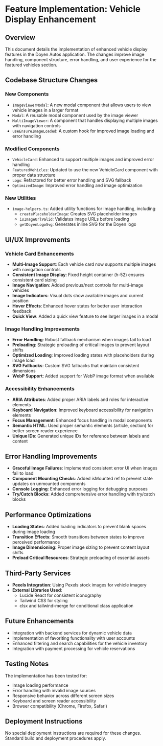 # Feature Implementation: Vehicle Display Enhancement

## Overview

This document details the implementation of enhanced vehicle display features in the Doyen Autos application. The changes improve image handling, component structure, error handling, and user experience for the featured vehicles section.

## Codebase Structure Changes

### New Components

- `ImageViewerModal`: A new modal component that allows users to view vehicle images in a larger format
- `Modal`: A reusable modal component used by the image viewer
- `MultiImageViewer`: A component that handles displaying multiple images with navigation controls
- `useEnsureImageLoaded`: A custom hook for improved image loading and error handling

### Modified Components

- `VehicleCard`: Enhanced to support multiple images and improved error handling
- `FeaturedVehicles`: Updated to use the new VehicleCard component with proper data structure
- `Logo`: Refactored for better error handling and SVG fallback
- `OptimizedImage`: Improved error handling and image optimization

### New Utilities

- `image-helpers.ts`: Added utility functions for image handling, including:
  - `createPlaceholderImage`: Creates SVG placeholder images
  - `isImageUrlValid`: Validates image URLs before loading
  - `getDoyenLogoSvg`: Generates inline SVG for the Doyen logo

## UI/UX Improvements

### Vehicle Card Enhancements

- **Multi-Image Support**: Each vehicle card now supports multiple images with navigation controls
- **Consistent Image Display**: Fixed height container (h-52) ensures consistent card sizing
- **Image Navigation**: Added previous/next controls for multi-image vehicles
- **Image Indicators**: Visual dots show available images and current position
- **Hover Effects**: Enhanced hover states for better user interaction feedback
- **Quick View**: Added a quick view feature to see larger images in a modal

### Image Handling Improvements

- **Error Handling**: Robust fallback mechanism when images fail to load
- **Preloading**: Strategic preloading of critical images to prevent layout shifts
- **Optimized Loading**: Improved loading states with placeholders during image load
- **SVG Fallbacks**: Custom SVG fallbacks that maintain consistent dimensions
- **WebP Support**: Added support for WebP image format when available

### Accessibility Enhancements

- **ARIA Attributes**: Added proper ARIA labels and roles for interactive elements
- **Keyboard Navigation**: Improved keyboard accessibility for navigation elements
- **Focus Management**: Enhanced focus handling in modal components
- **Semantic HTML**: Used proper semantic elements (article, section) for better screen reader experience
- **Unique IDs**: Generated unique IDs for reference between labels and content

## Error Handling Improvements

- **Graceful Image Failures**: Implemented consistent error UI when images fail to load
- **Component Mounting Checks**: Added isMounted ref to prevent state updates on unmounted components
- **Console Logging**: Enhanced error logging for debugging purposes
- **Try/Catch Blocks**: Added comprehensive error handling with try/catch blocks

## Performance Optimizations

- **Loading States**: Added loading indicators to prevent blank spaces during image loading
- **Transition Effects**: Smooth transitions between states to improve perceived performance
- **Image Dimensioning**: Proper image sizing to prevent content layout shifts
- **Preload Critical Resources**: Strategic preloading of essential assets

## Third-Party Services

- **Pexels Integration**: Using Pexels stock images for vehicle imagery
- **External Libraries Used**:
  - Lucide React for consistent iconography
  - Tailwind CSS for styling
  - clsx and tailwind-merge for conditional class application

## Future Enhancements

- Integration with backend services for dynamic vehicle data
- Implementation of favoriting functionality with user accounts
- Enhanced filtering and search capabilities for the vehicle inventory
- Integration with payment processing for vehicle reservations

## Testing Notes

The implementation has been tested for:
- Image loading performance
- Error handling with invalid image sources
- Responsive behavior across different screen sizes
- Keyboard and screen reader accessibility
- Browser compatibility (Chrome, Firefox, Safari)

## Deployment Instructions

No special deployment instructions are required for these changes. Standard build and deployment procedures apply.